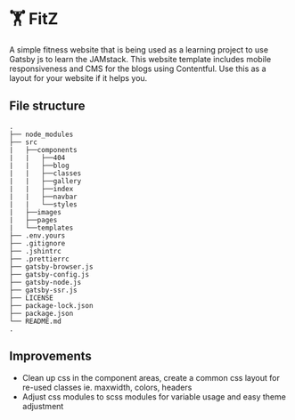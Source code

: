 # 🏋️ FitZ

A simple fitness website that is being used as a learning project to use Gatsby js to learn the JAMstack. This website template includes mobile responsiveness and CMS for the blogs using Contentful. Use this as a layout for your website if it helps you.

## File structure

    .
    ├── node_modules
    ├── src
    |   ├──components
    |   |   ├──404
    |   |   ├──blog
    |   |   ├──classes 
    |   |   ├──gallery
    |   |   ├──index 
    |   |   ├──navbar
    |   |   └──styles
    |   ├──images
    |   ├──pages
    |   └──templates
    ├── .env.yours
    ├── .gitignore
    ├── .jshintrc
    ├── .prettierrc
    ├── gatsby-browser.js
    ├── gatsby-config.js
    ├── gatsby-node.js
    ├── gatsby-ssr.js
    ├── LICENSE
    ├── package-lock.json
    ├── package.json
    └── README.md
    .

## Improvements

- Clean up css in the component areas, create a common css layout for re-used classes ie. maxwidth, colors, headers
- Adjust css modules to scss modules for variable usage and easy theme adjustment

    